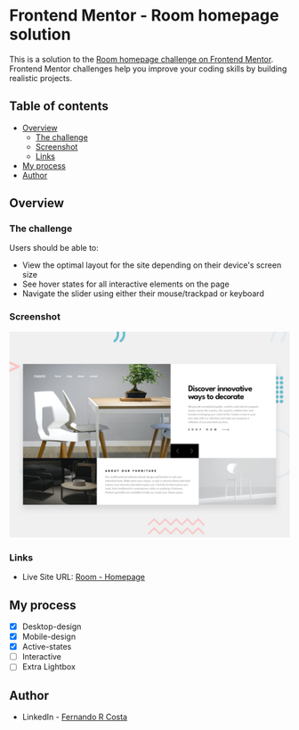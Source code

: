 # Frontend Mentor - Room homepage solution

This is a solution to the [Room homepage challenge on Frontend Mentor](https://www.frontendmentor.io/challenges/room-homepage-BtdBY_ENq). Frontend Mentor challenges help you improve your coding skills by building realistic projects.

## Table of contents

- [Overview](#overview)
  - [The challenge](#the-challenge)
  - [Screenshot](#screenshot)
  - [Links](#links)
- [My process](#my-process)
- [Author](#author)

## Overview

### The challenge

Users should be able to:

- View the optimal layout for the site depending on their device's screen size
- See hover states for all interactive elements on the page
- Navigate the slider using either their mouse/trackpad or keyboard

### Screenshot

![](./design/desktop-preview.jpg)

### Links

- Live Site URL: [Room - Homepage](https://room-homepage-red-iota.vercel.app/)

## My process

- [x] Desktop-design
- [x] Mobile-design
- [x] Active-states
- [ ] Interactive
- [ ] Extra Lightbox

## Author

- LinkedIn - [Fernando R Costa](https://www.linkedin.com/in/fernando-r-costa/)